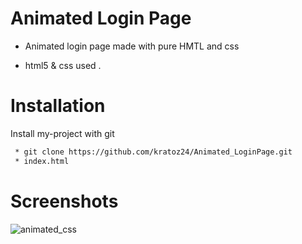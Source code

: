 
# Animated Login Page

* Animated login  page made with pure HMTL and css

* html5 & css used .

# Installation

Install my-project with git

```bash
 * git clone https://github.com/kratoz24/Animated_LoginPage.git
 * index.html
```
# Screenshots
![animated_css](https://user-images.githubusercontent.com/115919438/205714158-f60cd905-d4bb-4f1d-ab68-776adacd7db6.png)

